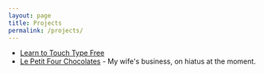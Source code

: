 ```yaml
---
layout: page
title: Projects
permalink: /projects/
---
```

* [Learn to Touch Type Free][retro-touch-type]
* [Le Petit Four Chocolates][lpfchocolates] - My wife's business, on hiatus at the moment.

[retro-touch-type]: http://krutisfood.github.io/retro-touch-type/
[lpfchocolates]: http://lpfchocolates.com.au/

